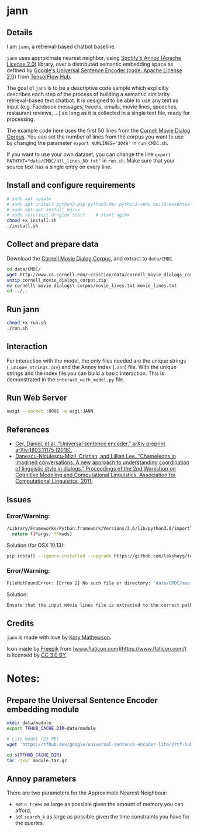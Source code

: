 # jann

## Details

I am `jann`, a retreival-based chatbot baseline.

`jann` uses approximate nearest neighbor, using [Spotify's Annoy (Apache License 2.0)](https://github.com/spotify/annoy) library, over a distributed semantic embedding space as defined by [Google's Universal Sentence Encoder (code: Apache License 2.0)](https://alpha.tfhub.dev/google/universal-sentence-encoder/2) from [TensorFlow Hub](https://www.tensorflow.org/hub/).

The goal of `jann` is to be a descriptive code sample which explicitly describes each step of the process of building a semantic similarity retrieval-based text chatbot. It is designed to be able to use any text as input (e.g. Facebook messages, tweets, emails, movie lines, speeches, restaurant reviews, ...) so long as it is collected in a single text file, ready for processing.

The example code here uses the first 50 lines from the [Cornell Movie Dialog Corpus](http://www.cs.cornell.edu/~cristian/Cornell_Movie-Dialogs_Corpus.html). You can set the number of lines from the corpus you want to use by changing the parameter `export NUMLINES='2048'` in `run_CMDC.sh`.

If you want to use your own dataset, you can change the line `export PATHTXT="data/CMDC/all_lines_50.txt"` in `run.sh`. Make sure that your source text has a single entry on every line.

## Install and configure requirements

```sh
# sudo apt update
# sudo apt install python3-pip python3-dev python3-venv build-essential libssl-dev libffi-dev python3-setuptools 
# sudo apt-get install nginx
# sudo /etc/init.d/nginx start    # start nginx
chmod +x install.sh
./install.sh
```

## Collect and prepare data

Download the [Cornell Movie Dialog Corpus](http://www.cs.cornell.edu/~cristian/Cornell_Movie-Dialogs_Corpus.html), and extract to `data/CMDC`.

```sh
cd data/CMDC/
wget http://www.cs.cornell.edu/~cristian/data/cornell_movie_dialogs_corpus.zip
unzip cornell_movie_dialogs_corpus.zip
mv cornell\ movie-dialogs\ corpus/movie_lines.txt movie_lines.txt
cd ../..
```

## Run jann

```sh
chmod +x run.sh
./run.sh
```

## Interaction

For interaction with the model, the only files needed are the unique strings (`_unique_strings.csv`) and the Annoy index (`.ann`) file. With the unique strings and the index file you can build a basic interaction. This is demonstrated in the `interact_with_model.py` file.

## Run Web Server

```sh
uwsgi --socket :8001 -w wsgi:JANN
```

## References

* [Cer, Daniel, et al. "Universal sentence encoder." arXiv preprint arXiv:1803.11175 (2018).](https://arxiv.org/abs/1803.11175)
* [Danescu-Niculescu-Mizil, Cristian, and Lillian Lee. "Chameleons in imagined conversations: A new approach to understanding coordination of linguistic style in dialogs." Proceedings of the 2nd Workshop on Cognitive Modeling and Computational Linguistics. Association for Computational Linguistics, 2011.](https://dl.acm.org/citation.cfm?id=2021105)

## Issues

### Error/Warning:
```sh
/Library/Frameworks/Python.framework/Versions/3.6/lib/python3.6/importlib/_bootstrap.py:205: RuntimeWarning: compiletime version 3.5 of module 'tensorflow.python.framework.fast_tensor_util' does not match runtime version 3.6
  return f(*args, **kwds)
```
Solution (for OSX 10.13):
```sh
pip install --ignore-installed --upgrade https://github.com/lakshayg/tensorflow-build/releases/download/tf1.9.0-macos-py27-py36/tensorflow-1.9.0-cp36-cp36m-macosx_10_13_x86_64.whl
```

### Error/Warning:
```sh
FileNotFoundError: [Errno 2] No such file or directory: 'data/CMDC/movie_lines.txt'
```
Solution:
```sh
Ensure that the input movie lines file is extracted to the correct path
```

## Credits

`jann` is made with love by [Kory Mathewson](https://korymathewson.com).

Icon made by [Freepik](http://www.freepik.com) from [www.flaticon.com](https://www.flaticon.com/) is licensed by [CC 3.0 BY](http://creativecommons.org/licenses/by/3.0/).


# Notes:

## Prepare the Universal Sentence Encoder embedding module
```sh
mkdir data/module
export TFHUB_CACHE_DIR=data/module

# Lite model (25 MB)
wget 'https://tfhub.dev/google/universal-sentence-encoder-lite/2?tf-hub-format=compressed' -O ${TFHUB_CACHE_DIR}/module_lite.tar.gz

cd ${TFHUB_CACHE_DIR}
tar -zxvf module.tar.gz
```

## Annoy parameters

There are two parameters for the Approximate Nearest Neighbour:
* set `n_trees` as large as possible given the amount of memory you can afford,
* set `search_k` as large as possible given the time constraints you have for the queries.
